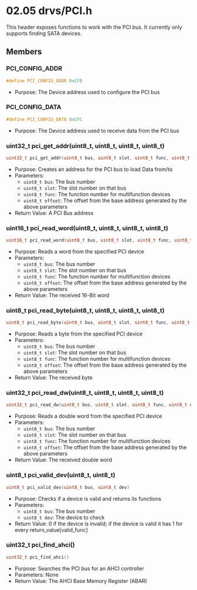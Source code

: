# 02.05 drvs/PCI.h
This header exposes functions to work with the PCI bus. It currently only supports finding SATA devices.
## Members
### PCI_CONFIG_ADDR
```c
#define PCI_CONFIG_ADDR 0xCF8
```
- Purpose: The Device address used to configure the PCI bus
### PCI_CONFIG_DATA
```c
#define PCI_CONFIG_DATA 0xCFC
```
- Purpose: The Device address used to receive data from the PCI bus

### uint32_t pci_get_addr(uint8_t, uint8_t, uint8_t, uint8_t)
```c
uint32_t pci_get_addr(uint8_t bus, uint8_t slot, uint8_t func, uint8_t offset)
```
- Purpose: Creates an address for the PCI bus to load Data from/to
- Parameters:
    - ```uint8_t bus```: The bus number
    - ```uint8_t slot```: The slot number on that bus
    - ```uint8_t func```: The function number for multifunction devices
    - ```uint8_t offset```: The offset from the base address generated by the above parameters
- Return Value: A PCI Bus address
### uint16_t pci_read_word(uint8_t, uint8_t, uint8_t, uint8_t)
```c
uint16_t pci_read_word(uint8_t bus, uint8_t slot, uint8_t func, uint8_t offset)
```
- Purpose: Reads a word from the specified PCI device
- Parameters:
    - ```uint8_t bus```: The bus number
    - ```uint8_t slot```: The slot number on that bus
    - ```uint8_t func```: The function number for multifunction devices
    - ```uint8_t offset```: The offset from the base address generated by the above parameters
- Return Value: The received 16-Bit word
### uint8_t pci_read_byte(uint8_t, uint8_t, uint8_t, uint8_t)
```c
uint8_t pci_read_byte(uint8_t bus, uint8_t slot, uint8_t func, uint8_t offset)
```
- Purpose: Reads a byte from the specified PCI device
- Parameters:
    - ```uint8_t bus```: The bus number
    - ```uint8_t slot```: The slot number on that bus
    - ```uint8_t func```: The function number for multifunction devices
    - ```uint8_t offset```: The offset from the base address generated by the above parameters
- Return Value: The received byte
### uint32_t pci_read_dw(uint8_t, uint8_t, uint8_t, uint8_t)
```c
uint32_t pci_read_dw(uint8_t bus, uint8_t slot, uint8_t func, uint8_t offset)
```
- Purpose: Reads a double word from the specified PCI device
- Parameters:
    - ```uint8_t bus```: The bus number
    - ```uint8_t slot```: The slot number on that bus
    - ```uint8_t func```: The function number for multifunction devices
    - ```uint8_t offset```: The offset from the base address generated by the above parameters
- Return Value: The received double word
### uint8_t pci_valid_dev(uint8_t, uint8_t)
```c
uint8_t pci_valid_dev(uint8_t bus, uint8_t dev)
```
- Purpose: Checks if a device is valid and returns its functions
- Parameters:
    - ```uint8_t bus```: The bus number
    - ```uint8_t dev```: The device to check
- Return Value: 0 if the device is invalid; if the device is valid it has 1 for every return_value[valid_func]
### uint32_t pci_find_ahci()
```c
uint32_t pci_find_ahci()
```
- Purpose: Searches the PCI bus for an AHCI controller
- Parameters: None
- Return Value: The AHCI Base Memory Register (ABAR)